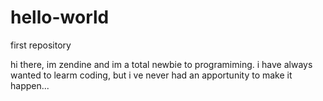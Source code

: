 # hello-world
first repository

hi there, im zendine and im a total newbie to programiming.
i have always wanted to learm coding, but i ve never had an apportunity to make it happen... 
